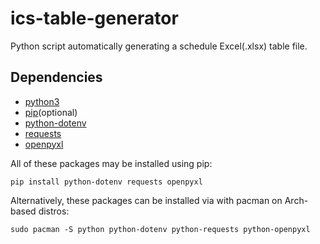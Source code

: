 # ics-table-generator

Python script automatically generating a schedule Excel(.xlsx) table file.

## Dependencies

- [python3](https://www.python.org/downloads/)
- [pip](https://github.com/pypa/pip)(optional)
- [python-dotenv](https://github.com/theskumar/python-dotenv)
- [requests](https://github.com/psf/requests)
- [openpyxl](https://foss.heptapod.net/openpyxl/openpyxl)

All of these packages may be installed using pip:

```
pip install python-dotenv requests openpyxl
```

Alternatively, these packages can be installed via with pacman on Arch-based distros:

```
sudo pacman -S python python-dotenv python-requests python-openpyxl
```
